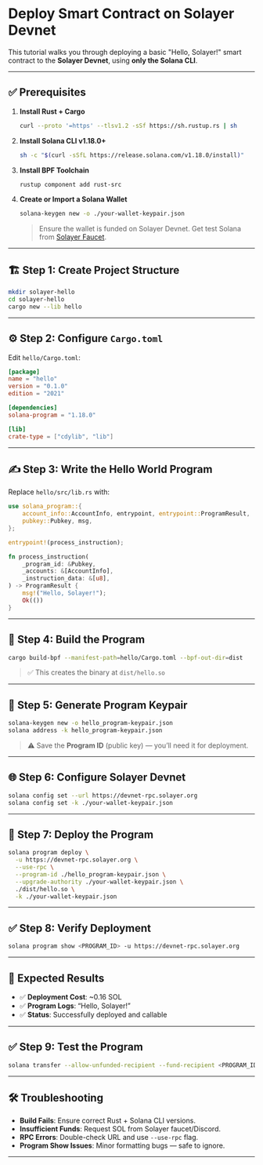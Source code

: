 # Deploy Smart Contract on Solayer Devnet

This tutorial walks you through deploying a basic "Hello, Solayer!" smart contract to the **Solayer Devnet**, using **only the Solana CLI**.

---

## ✅ Prerequisites

1. **Install Rust + Cargo**
   ```bash
   curl --proto '=https' --tlsv1.2 -sSf https://sh.rustup.rs | sh
   ```

2. **Install Solana CLI v1.18.0+**
   ```bash
   sh -c "$(curl -sSfL https://release.solana.com/v1.18.0/install)"
   ```

3. **Install BPF Toolchain**
   ```bash
   rustup component add rust-src
   ```

4. **Create or Import a Solana Wallet**
   ```bash
   solana-keygen new -o ./your-wallet-keypair.json
   ```

   > Ensure the wallet is funded on Solayer Devnet. Get test Solana from [Solayer Faucet]([https://discord.gg/solana](https://explorer.solayer.org/faucet)).

---

## 🏗️ Step 1: Create Project Structure

```bash
mkdir solayer-hello
cd solayer-hello
cargo new --lib hello
```

---

## ⚙️ Step 2: Configure `Cargo.toml`

Edit `hello/Cargo.toml`:

```toml
[package]
name = "hello"
version = "0.1.0"
edition = "2021"

[dependencies]
solana-program = "1.18.0"

[lib]
crate-type = ["cdylib", "lib"]
```

---

## ✍️ Step 3: Write the Hello World Program

Replace `hello/src/lib.rs` with:

```rust
use solana_program::{
    account_info::AccountInfo, entrypoint, entrypoint::ProgramResult,
    pubkey::Pubkey, msg,
};

entrypoint!(process_instruction);

fn process_instruction(
    _program_id: &Pubkey,
    _accounts: &[AccountInfo],
    _instruction_data: &[u8],
) -> ProgramResult {
    msg!("Hello, Solayer!");
    Ok(())
}
```

---

## 🧱 Step 4: Build the Program

```bash
cargo build-bpf --manifest-path=hello/Cargo.toml --bpf-out-dir=dist
```

> ✅ This creates the binary at `dist/hello.so`

---

## 🔑 Step 5: Generate Program Keypair

```bash
solana-keygen new -o hello_program-keypair.json
solana address -k hello_program-keypair.json
```

> ⚠️ Save the **Program ID** (public key) — you’ll need it for deployment.

---

## 🌐 Step 6: Configure Solayer Devnet

```bash
solana config set --url https://devnet-rpc.solayer.org
solana config set -k ./your-wallet-keypair.json
```

---

## 🚀 Step 7: Deploy the Program

```bash
solana program deploy \
  -u https://devnet-rpc.solayer.org \
  --use-rpc \
  --program-id ./hello_program-keypair.json \
  --upgrade-authority ./your-wallet-keypair.json \
  ./dist/hello.so \
  -k ./your-wallet-keypair.json
```

---

## ✅ Step 8: Verify Deployment

```bash
solana program show <PROGRAM_ID> -u https://devnet-rpc.solayer.org
```

---

## 📝 Expected Results

- ✅ **Deployment Cost**: ~0.16 SOL
- ✅ **Program Logs**: “Hello, Solayer!”
- ✅ **Status**: Successfully deployed and callable

---

## ✅ Step 9: Test the Program

```bash
solana transfer --allow-unfunded-recipient --fund-recipient <PROGRAM_ID> 0.001
```

---

## 🛠️ Troubleshooting

- **Build Fails**: Ensure correct Rust + Solana CLI versions.
- **Insufficient Funds**: Request SOL from Solayer faucet/Discord.
- **RPC Errors**: Double-check URL and use `--use-rpc` flag.
- **Program Show Issues**: Minor formatting bugs — safe to ignore.

---
